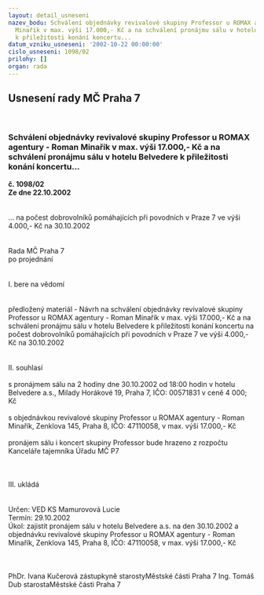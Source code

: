 ```yaml
---
layout: detail_usneseni
nazev_bodu: Schválení objednávky revivalové skupiny Professor u ROMAX agentury - Roman
  Minařík v max. výši 17.000,- Kč a na schválení pronájmu sálu v hotelu Belvedere
  k přiležitosti konání koncertu...
datum_vzniku_usneseni: '2002-10-22 00:00:00'
cislo_usneseni: 1098/02
prilohy: []
organ: rada
---
```

<div id="ucUsn_pList" class="usn">
	<span><h2>Usnesení rady MČ Praha 7 </h2>
<br></span><div class="standBody">
<span><h3>Schválení objednávky revivalové skupiny Professor u ROMAX agentury - Roman Minařík v max. výši 17.000,- Kč a na schválení pronájmu sálu v hotelu Belvedere k přiležitosti konání koncertu...</h3></span><div class="center">
		<strong>č. 1098/02</strong><br>
	</div>
<div class="center">
		<strong>Ze dne 22.10.2002</strong><br><br>
	</div>
<br>... na počest dobrovolníků pomáhajících při povodních v Praze 7 ve výši 4.000,- Kč na 30.10.2002<br><br><br>Rada MČ Praha 7<br>po projednání<br><br><br>I.	bere na vědomí<br><br> <br>předložený materiál - Návrh na schválení objednávky revivalové skupiny Professor u ROMAX agentury - Roman Minařík v max. výši 17.000,- Kč a na schválení pronájmu sálu v hotelu Belvedere k přiležitosti konání koncertu na počest dobrovolníků pomáhajících při povodních v Praze 7 ve výši 4.000,- Kč na 30.10.2002<br><br><br>II.	souhlasí <br><br>s pronájmem sálu na 2 hodiny dne 30.10.2002 od 18:00 hodin v hotelu Belvedere a.s., Milady Horákové 19, Praha 7, IČO: 00571831 v ceně 4 000; Kč<br><br>s objednávkou revivalové skupiny Professor u ROMAX agentury - Roman Minařík, Zenklova 145, Praha 8, IČO: 47110058, v max. výši 17.000,- Kč<br><br>pronájem sálu i koncert skupiny Professor bude hrazeno z rozpočtu Kanceláře tajemníka Úřadu MČ P7<br><br><br><br>III.	ukládá <br><br> <br>Určen:	VED KS Mamurovová Lucie<br>Termín: 29.10.2002<br>Úkol:	zajistit pronájem sálu v hotelu Belvedere a.s. na den 30.10.2002 a objednávku revivalové skupiny Professor u ROMAX agentury - Roman Minařík, Zenklova 145, Praha 8, IČO: 47110058, v max. výši 17.000,- Kč<br> <br> <br>	<br>PhDr. Ivana Kučerová zástupkyně starostyMěstské části Praha 7	Ing. Tomáš Dub starostaMěstské části Praha 7<br>	<br><br>
</div>
</div>